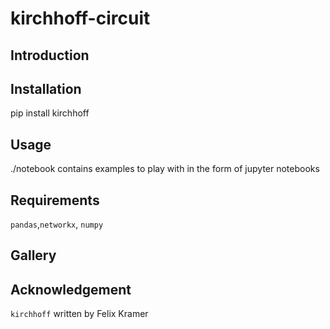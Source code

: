 # kirchhoff-circuit

##  Introduction

##  Installation
pip install kirchhoff

##  Usage
./notebook contains examples to play with in the form of jupyter notebooks
##  Requirements
``` pandas ```,``` networkx ```, ``` numpy ```
##  Gallery

## Acknowledgement
```kirchhoff``` written by Felix Kramer
